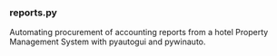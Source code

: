 ### reports.py
Automating procurement of accounting reports from a hotel Property Management System with pyautogui and pywinauto.
